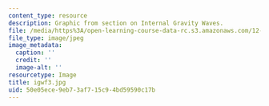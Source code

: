 ```yaml
---
content_type: resource
description: Graphic from section on Internal Gravity Waves.
file: /media/https%3A/open-learning-course-data-rc.s3.amazonaws.com/12-802-wave-motions-in-the-ocean-and-atmosphere-spring-2004/50e05ece9eb73af715c94bd59590c17b_igwf3.jpg
file_type: image/jpeg
image_metadata:
  caption: ''
  credit: ''
  image-alt: ''
resourcetype: Image
title: igwf3.jpg
uid: 50e05ece-9eb7-3af7-15c9-4bd59590c17b
---
```

